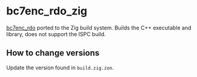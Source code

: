 # bc7enc_rdo_zig
[bc7enc_rdo](https://github.com/richgel999/bc7enc_rdo) ported to the Zig build system. Builds the C++ executable and library, does not support the ISPC build.

## How to change versions
Update the version found in `build.zig.zon`.
